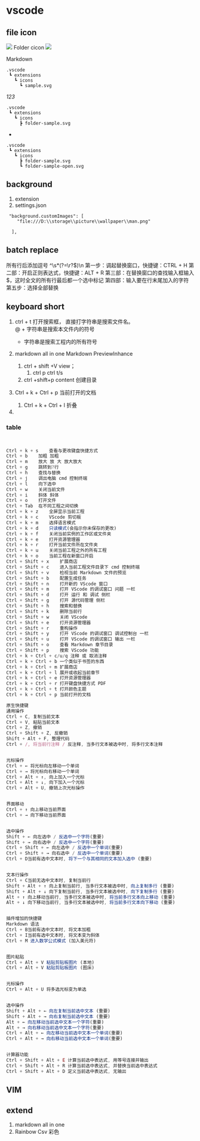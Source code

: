 # vscode
## file icon
![](https://raw.githubusercontent.com/PKief/vscode-material-icon-theme/main/images/fileIcons.png)
Folder cicon
![](https://raw.githubusercontent.com/PKief/vscode-material-icon-theme/main/images/folderIcons.png)

 Markdown
```
.vscode
 ┗ extensions
   ┗ icons
     ┗ sample.svg
```
*123* 

```
.vscode
 ┗ extensions
   ┗ icons
     ┣ folder-sample.svg
```
- 
```
.vscode
 ┗ extensions
   ┗ icons
     ┣ folder-sample.svg
     ┗ folder-sample-open.svg
```
## background
1. extension
2. settings.json
```
 "background.customImages": [
    "file:///D:\\storage\\picture\\wallpaper\\man.png"
    
  ],
```

## batch replace
所有行后添加逗号
^\s*(?=\r?$)\n
第一步：调起替换窗口，快捷键：CTRL + H
第二部：开启正则表达式，快捷键：ALT + R
第三部：在替换窗口的查找输入框输入$，这时全文的所有行最后都一个选中标记
第四部：输入要在行末尾加入的字符
第五步：选择全部替换

## keyboard short



1. ctrl + t 打开搜索框，
    直接打字符串是搜索文件名。    
    @ + 字符串是搜索本文件内的符号    

     + 字符串是搜索工程内的所有符号  
2.  markdown all in one   Markdown PreviewInhance
    1.  ctrl + shift +V  view；
        1.  ctrl p ctrl t/s
    2.  ctrl +shift+p  content 创建目录
3. Ctrl + k + Ctrl + p	当前打开的文档
   1. Ctrl + k + Ctrl + l	折叠  
4. 

### table
```js

    
Ctrl + k + s	查看与更改键盘快捷方式
Ctrl + b	加粗 加粗
Ctrl + m	放大 放 大 放大放大
Ctrl + g	跳转到?行
Ctrl + h	查找与替换
Ctrl + j	调出电脑 cmd 控制终端
Ctrl + l	向下选中
Ctrl + w	关闭当前文件
Ctrl + i	斜体 斜体
Ctrl + o	打开文件
Ctrl + Tab	在不同工程之间切换
Ctrl + k + z	全屏显示当前工程
Ctrl + k + c	VScode 剪切板
Ctrl + k + m	选择语言模式
Ctrl + k + d	只读模式(会指示你未保存的更改)
Ctrl + k + f	关闭当前实例的工作区或文件夹
Ctrl + k + e	打开资源管理器
Ctrl + k + r	打开当前文件所在文件夹
Ctrl + k + u	关闭当前工程之外的所有工程
Ctrl + k + o	当前工程在新窗口开启
Ctrl + Shift + x	扩展商店
Ctrl + Shift + c	进入当前工程文件目录下 cmd 控制终端
Ctrl + Shift + v	检视当前 Markdown 文件的预览
Ctrl + Shift + b	配置生成任务
Ctrl + Shift + n	打开新的 VScode 窗口
Ctrl + Shift + m	打开 VScode 的调试窗口 问题 一栏
Ctrl + Shift + d	打开 运行 和 调试 侧栏
Ctrl + Shift + g	打开 源代码管理 侧栏
Ctrl + Shift + h	搜索和替换
Ctrl + Shift + k	删除当前行
Ctrl + Shift + w	关闭 VScode
Ctrl + Shift + e	打开资源管理器
Ctrl + Shift + r	重构操作
Ctrl + Shift + y	打开 VScode 的调试窗口 调试控制台 一栏
Ctrl + Shift + u	打开 VScode 的调试窗口 输出 一栏
Ctrl + Shift + o	查看 Markdown 章节目录
Ctrl + Shift + p	搜索 VScode 功能
Ctrl + k + Ctrl + c/u/q	注释 或 取消注释
Ctrl + k + Ctrl + b	一个类似于书签的东西
Ctrl + k + Ctrl + m	扩展商店
Ctrl + k + Ctrl + l	展开或收起当前章节
Ctrl + k + Ctrl + e	打开资源管理器
Ctrl + k + Ctrl + r	打开键盘快捷方式 PDF
Ctrl + k + Ctrl + t	打开颜色主题
Ctrl + k + Ctrl + p	当前打开的文档

原生快捷键
通用操作
Ctrl + C, 复制当前文本
Ctrl + V, 粘贴当前文本
Ctrl + Z, 撤销
Ctrl + Shift + Z, 反撤销
Shift + Alt + F, 整理代码
Ctrl + /, 将当前行注释 / 反注释, 当多行文本被选中时, 将多行文本注释


光标操作
Ctrl + ← 将光标向左移动一个单词
Ctrl + → 将光标向右移动一个单词
Ctrl + Alt + ↑, 向上加入一个光标
Ctrl + Alt + ↓, 向下加入一个光标
Ctrl + Alt + U, 撤销上次光标操作


界面移动
Ctrl + ↑ 向上移动当前界面
Ctrl + → 向下移动当前界面


选中操作
Shift + ← 向左选中 / 反选中一个字符(重要)
Shift + → 向右选中 / 反选中一个字符(重要)
Ctrl + Shift + ← 向左选中 / 反选中一个单词(重要)
Ctrl + Shift + → 向右选中 / 反选中一个单词(重要)
Ctrl + D当前有选中文本时, 将下一个与其相同的文本加入选中 (重要)


文本行操作
Ctrl + C当前无选中文本时, 复制当前行
Shift + Alt + ↑ 向上复制当前行, 当多行文本被选中时, 向上复制多行 (重要)
Shift + Alt + ↓ 向下复制当前行, 当多行文本被选中时, 向下复制多行 (重要)
Alt + ↑ 向上移动当前行, 当多行文本被选中时, 将当前多行文本向上移动 (重要)
Alt + ↓ 向下移动当前行, 当多行文本被选中时, 将当前多行文本向下移动 (重要)


插件增加的快捷键
Markdown 语法
Ctrl + B当前有选中文本时, 将文本加粗
Ctrl + I当前有选中文本时, 将文本变为斜体
Ctrl + M 进入数学公式模式 (加入美元符)


图片粘贴
Ctrl + Alt + V 粘贴剪贴板图片 (本地)
Ctrl + Alt + V 粘贴剪贴板图片 (图床)


光标操作
Ctrl + Alt + U 将多选光标变为单选


选中操作
Shift + Alt + ← 向左复制当前选中文本 (重要)
Shift + Alt + → 向右复制当前选中文本 (重要)
Alt + ← 向左移动当前选中文本一个字符(重要)
Alt + → 向右移动当前选中文本一个字符(重要)
Ctrl + Alt + ← 向左移动当前选中文本一个单词(重要)
Ctrl + Alt + → 向右移动当前选中文本一个单词(重要)


计算器功能
Ctrl + Shift + Alt + E 计算当前选中表达式, 用等号连接并输出
Ctrl + Shift + Alt + R 计算当前选中表达式, 并替换当前选中表达式
Ctrl + Shift + Alt + D 定义当前选中表达式, 无输出


```
## VIM


## extend 
1. markdown  all  in one
2. Rainbow Csv  彩色